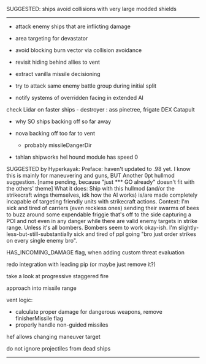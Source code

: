 SUGGESTED: ships avoid collisions with very large modded shields

----------------------------------------------------------------

- attack enemy ships that are inflicting damage

- area targeting for devastator

- avoid blocking burn vector via collision avoidance

- revisit hiding behind allies to vent

- extract vanilla missile decisioning

- try to attack same enemy battle group during initial split

- notify systems of overridden facing in extended AI

check Lidar on faster ships - destroyer : ass pinetree, frigate DEX Catapult

- why SO ships backing off so far away
- nova backing off too far to vent
    - probably missileDangerDir

- tahlan shipworks hel hound module has speed 0

SUGGESTED by Hyperkayak:
Preface: haven't updated to .98 yet.
I know this is mainly for maneuvering and guns,
BUT
Another 0pt hullmod suggestion.
[name pending, because "just *** GO already" doesn't fit with the others' theme]
What it does: Ship with this hullmod (and/or the strikecraft wings themselves, idk how the AI works) is/are made completely incapable of targeting friendly units with strikecraft actions.
Context: I'm sick and tired of carriers (even reckless ones) sending their swarms of bees to buzz around some expendable friggie that's off to the side capturing a POI and not even in any danger while there are valid enemy targets in strike range. Unless it's all bombers. Bombers seem to work okay-ish.
I'm slightly-less-but-still-substantially sick and tired of ppl going "bro just order strikes on every single enemy bro".


HAS_INCOMING_DAMAGE flag, when adding custom threat evaluation

redo integration with leading pip (or maybe just remove it?)

take a look at progressive staggered fire

approach into missile range

vent logic:
  - calculate proper damage for dangerous weapons, remove finisherMissile flag
  - properly handle non-guided missiles

hef allows changing maneuver target

do not ignore projectiles from dead ships

----------------------------------------------------------------
